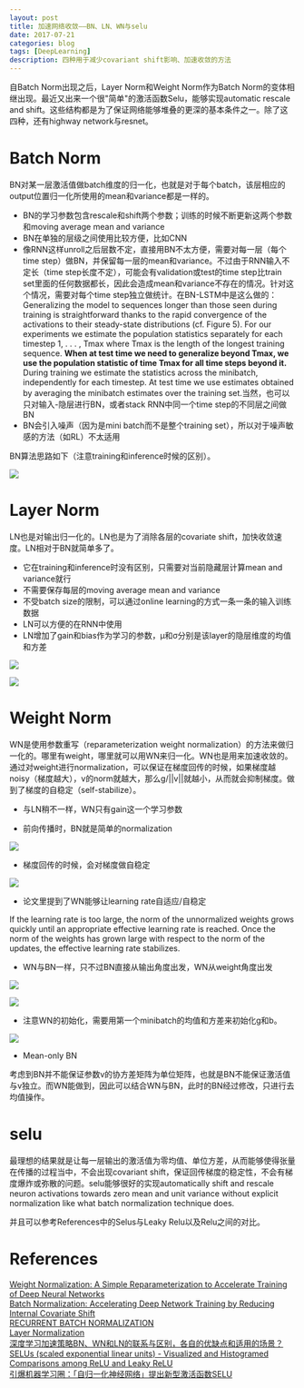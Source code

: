 ```yaml
--- 
layout: post 
title: 加速网络收敛——BN、LN、WN与selu
date: 2017-07-21 
categories: blog 
tags: [DeepLearning] 
description: 四种用于减少covariant shift影响、加速收敛的方法
--- 
```


自Batch Norm出现之后，Layer Norm和Weight Norm作为Batch Norm的变体相继出现。最近又出来一个很"简单"的激活函数Selu，能够实现automatic rescale and shift。这些结构都是为了保证网络能够堆叠的更深的基本条件之一。除了这四种，还有highway network与resnet。


# Batch Norm

BN对某一层激活值做batch维度的归一化，也就是对于每个batch，该层相应的output位置归一化所使用的mean和variance都是一样的。

* BN的学习参数包含rescale和shift两个参数；训练的时候不断更新这两个参数和moving average mean and variance
* BN在单独的层级之间使用比较方便，比如CNN
* 像RNN这样unroll之后层数不定，直接用BN不太方便，需要对每一层（每个time step）做BN，并保留每一层的mean和variance。不过由于RNN输入不定长（time step长度不定），可能会有validation或test的time step比train set里面的任何数据都长，因此会造成mean和variance不存在的情况。针对这个情况，需要对每个time step独立做统计。在BN-LSTM中是这么做的：Generalizing the model to sequences longer than those seen during training is straightforward thanks to the rapid convergence of the activations to their steady-state distributions (cf. Figure 5). For our experiments we estimate the population statistics separately for each timestep 1, . . . , Tmax where Tmax is the length of the longest training sequence. **When at test time we need to generalize beyond Tmax, we use the population statistic of time Tmax for all time steps beyond it.** During training we estimate the statistics across the minibatch, independently for each timestep. At test time we use estimates obtained by averaging the minibatch estimates over the training set.当然，也可以只对输入-隐层进行BN，或者stack RNN中同一个time step的不同层之间做BN
* BN会引入噪声（因为是mini batch而不是整个training set），所以对于噪声敏感的方法（如RL）不太适用BN算法思路如下（注意training和inference时候的区别）。
![](http://odjt9j2ec.bkt.clouddn.com/norm-1.png)

# Layer Norm

LN也是对输出归一化的。LN也是为了消除各层的covariate shift，加快收敛速度。LN相对于BN就简单多了。

* 它在training和inference时没有区别，只需要对当前隐藏层计算mean and variance就行
* 不需要保存每层的moving average mean and variance
* 不受batch size的限制，可以通过online learning的方式一条一条的输入训练数据
* LN可以方便的在RNN中使用
* LN增加了gain和bias作为学习的参数，μ和σ分别是该layer的隐层维度的均值和方差

![](http://odjt9j2ec.bkt.clouddn.com/norm-2.png)

![](http://odjt9j2ec.bkt.clouddn.com/norm-3.png)

# Weight Norm

WN是使用参数重写（reparameterization weight normalization）的方法来做归一化的。哪里有weight，哪里就可以用WN来归一化。WN也是用来加速收敛的。通过对weight进行normalization，可以保证在梯度回传的时候，如果梯度越noisy（梯度越大），v的norm就越大，那么g/\|\|v\|\|就越小，从而就会抑制梯度。做到了梯度的自稳定（self-stabilize）。

* 与LN稍不一样，WN只有gain这一个学习参数

* 前向传播时，BN就是简单的normalization

![](http://odjt9j2ec.bkt.clouddn.com/norm-4.png)

* 梯度回传的时候，会对梯度做自稳定

![](http://odjt9j2ec.bkt.clouddn.com/norm-5.png)

* 论文里提到了WN能够让learning rate自适应/自稳定

If the learning rate is too large, the norm of the unnormalized weights grows quickly until an appropriate effective learning rate is reached. Once the norm of the weights has grown large with respect to the norm of the updates, the effective learning rate stabilizes.

* WN与BN一样，只不过BN直接从输出角度出发，WN从weight角度出发

![](http://odjt9j2ec.bkt.clouddn.com/norm-6.png)

![](http://odjt9j2ec.bkt.clouddn.com/norm-7.png)

* 注意WN的初始化，需要用第一个minibatch的均值和方差来初始化g和b。

![](http://odjt9j2ec.bkt.clouddn.com/norm-8.png)

* Mean-only BN

考虑到BN并不能保证参数v的协方差矩阵为单位矩阵，也就是BN不能保证激活值与v独立。而WN能做到，因此可以结合WN与BN，此时的BN经过修改，只进行去均值操作。

# selu

最理想的结果就是让每一层输出的激活值为零均值、单位方差，从而能够使得张量在传播的过程当中，不会出现covariant shift，保证回传梯度的稳定性，不会有梯度爆炸或弥散的问题。selu能够很好的实现automatically shift and rescale neuron activations towards zero mean and unit variance without explicit normalization like what batch normalization technique does.

并且可以参考References中的Selus与Leaky Relu以及Relu之间的对比。


# References

[Weight Normalization: A Simple Reparameterization
to Accelerate Training of Deep Neural Networks](https://arxiv.org/pdf/1602.07868.pdf)  
[Batch Normalization: Accelerating Deep Network Training by Reducing Internal Covariate Shift](https://arxiv.org/pdf/1502.03167.pdf)  
[RECURRENT BATCH NORMALIZATION](https://arxiv.org/pdf/1603.09025.pdf)  
[Layer Normalization](https://arxiv.org/pdf/1607.06450.pdf)  
[深度学习加速策略BN、WN和LN的联系与区别，各自的优缺点和适用的场景？](https://www.zhihu.com/question/59728870)  
[SELUs (scaled exponential linear units) - Visualized and Histogramed Comparisons among ReLU and Leaky ReLU](https://github.com/shaohua0116/Activation-Visualization-Histogram)  
[引爆机器学习圈：「自归一化神经网络」提出新型激活函数SELU](https://zhuanlan.zhihu.com/p/27362891)
